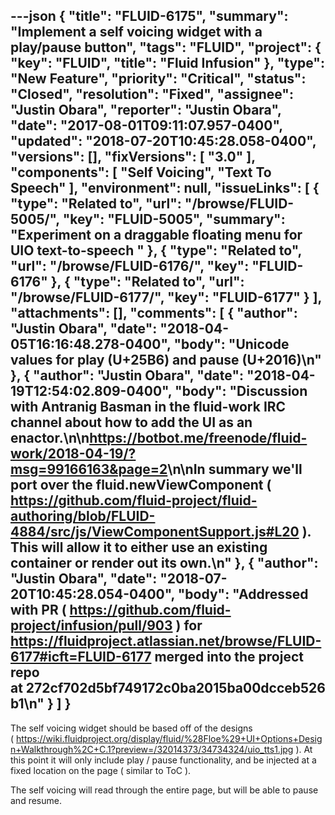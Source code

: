 ---json
{
  "title": "FLUID-6175",
  "summary": "Implement a self voicing widget with a play/pause button",
  "tags": "FLUID",
  "project": {
    "key": "FLUID",
    "title": "Fluid Infusion"
  },
  "type": "New Feature",
  "priority": "Critical",
  "status": "Closed",
  "resolution": "Fixed",
  "assignee": "Justin Obara",
  "reporter": "Justin Obara",
  "date": "2017-08-01T09:11:07.957-0400",
  "updated": "2018-07-20T10:45:28.058-0400",
  "versions": [],
  "fixVersions": [
    "3.0"
  ],
  "components": [
    "Self Voicing",
    "Text To Speech"
  ],
  "environment": null,
  "issueLinks": [
    {
      "type": "Related to",
      "url": "/browse/FLUID-5005/",
      "key": "FLUID-5005",
      "summary": "Experiment on a draggable floating menu for UIO text-to-speech "
    },
    {
      "type": "Related to",
      "url": "/browse/FLUID-6176/",
      "key": "FLUID-6176"
    },
    {
      "type": "Related to",
      "url": "/browse/FLUID-6177/",
      "key": "FLUID-6177"
    }
  ],
  "attachments": [],
  "comments": [
    {
      "author": "Justin Obara",
      "date": "2018-04-05T16:16:48.278-0400",
      "body": "Unicode values for play (U+25B6) and pause (U+2016)\n"
    },
    {
      "author": "Justin Obara",
      "date": "2018-04-19T12:54:02.809-0400",
      "body": "Discussion with Antranig Basman in the fluid-work IRC channel about how to add the UI as an enactor.\n\n<https://botbot.me/freenode/fluid-work/2018-04-19/?msg=99166163&page=2>\n\nIn summary we'll port over the fluid.newViewComponent ( <https://github.com/fluid-project/fluid-authoring/blob/FLUID-4884/src/js/ViewComponentSupport.js#L20> ). This will allow it to either use an existing container or render out its own.\n"
    },
    {
      "author": "Justin Obara",
      "date": "2018-07-20T10:45:28.054-0400",
      "body": "Addressed with PR ( <https://github.com/fluid-project/infusion/pull/903> ) for <https://fluidproject.atlassian.net/browse/FLUID-6177#icft=FLUID-6177> merged into the project repo at 272cf702d5bf749172c0ba2015ba00dcceb526b1\n"
    }
  ]
}
---
The self voicing widget should be based off of the designs ( <https://wiki.fluidproject.org/display/fluid/%28Floe%29+UI+Options+Design+Walkthrough%2C+C.1?preview=/32014373/34734324/uio_tts1.jpg> ). At this point it will only include play / pause functionality, and be injected at a fixed location on the page ( similar to ToC ).

The self voicing will read through the entire page, but will be able to pause and resume.

        